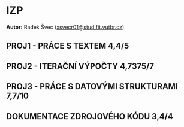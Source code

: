 # IZP
**Autor:** Radek Švec (xsvecr01@stud.fit.vutbr.cz)

## PROJ1 - PRÁCE S TEXTEM 4,4/5
## PROJ2 - ITERAČNÍ VÝPOČTY 4,7375/7
## PROJ3 - PRÁCE S DATOVÝMI STRUKTURAMI 7,7/10
## DOKUMENTACE ZDROJOVÉHO KÓDU 3,4/4
